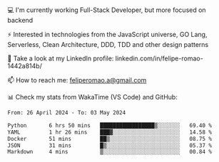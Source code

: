 💻 I'm currently working Full-Stack Developer, but more focused on backend

⚡ Interested in technologies from the JavaScript universe, GO Lang, Serverless, Clean Architecture, DDD, TDD and other design patterns

👥 Take a look at my LinkedIn profile: linkedin.com/in/felipe-romao-1442a814b/

📫 How to reach me: feliperomao.a@gmail.com

📊 Check my stats from WakaTime (VS Code) and GitHub:

<!--START_SECTION:waka-->

```txt
From: 26 April 2024 - To: 03 May 2024

Python       6 hrs 50 mins   █████████████████▒░░░░░░░   69.40 %
YAML         1 hr 26 mins    ███▓░░░░░░░░░░░░░░░░░░░░░   14.58 %
Docker       51 mins         ██▒░░░░░░░░░░░░░░░░░░░░░░   08.75 %
JSON         31 mins         █▒░░░░░░░░░░░░░░░░░░░░░░░   05.37 %
Markdown     4 mins          ▒░░░░░░░░░░░░░░░░░░░░░░░░   00.84 %
```

<!--END_SECTION:waka-->
